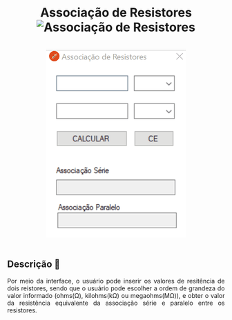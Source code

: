 <h1 align = "center">
  Associação de Resistores 
  <img ali = "wfaAssociacaoDeResistores" title = "Associação de Resistores" width="40" src = "https://www.iconbunny.com/icons/media/catalog/product/4/0/4093.12-resistor-i-icon-iconbunny.jpg"/>
</h1>

</br>

<div align = "center">
  <img ali = "wfaAssociacaoDeResistores" title = "Associação de Resistores" src = "src/wfaAssociacaoDeResistores.gif" />
</div>

</br>

<div>
    
## Descrição 📄
  
<p align = "justify"> Por meio da interface, o usuário pode inserir os valores de resitência de dois reistores, sendo que o usuário pode escolher a ordem de grandeza do valor informado (ohms(Ω), kilohms(kΩ) ou megaohms(MΩ)), e obter o valor da resistência equivalente da associação série e paralelo entre os resistores. </p>
</div>

##
